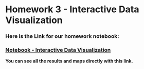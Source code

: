 # Homework 3 - Interactive Data Visualization

### Here is the Link for our homework notebook:
### [Notebook - Interactive Data Visualization](https://nbviewer.jupyter.org/gist/xiangzhemeng/11d8742b1ef28c2ebcd3a27df403a091)

**You can see all the results and maps directly with this link.**
